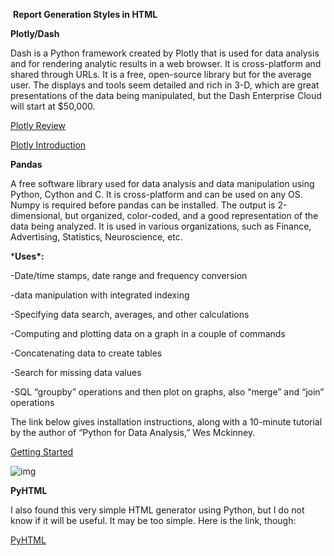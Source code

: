 ​														**Report Generation Styles in HTML**

**Plotly/Dash**

Dash is a Python framework created by Plotly that is used for data analysis and for rendering analytic results in a web browser. It is cross-platform and shared through URLs. It is a free, open-source library but for the average user. The displays and tools seem detailed and rich in 3-D, which are great presentations of the data being manipulated, but the Dash Enterprise Cloud will start at $50,000. 

[Plotly Review](https://reviews.financesonline.com/p/plotly/ )

[Plotly Introduction](https://dash.plotly.com/introduction) 

 

**Pandas** 

A free software library used for data analysis and data manipulation using Python, Cython and C. It is cross-platform and can be used on any OS. Numpy is required before pandas can be installed. The output is 2-dimensional, but organized, color-coded, and a good representation of the data being analyzed. It is used in various organizations, such as Finance, Advertising, Statistics, Neuroscience, etc.

***Uses\*:**

-Date/time stamps, date range and frequency conversion

-data manipulation with integrated indexing              

-Specifying data search, averages, and other calculations 

-Computing and plotting data on a graph in a couple of commands

-Concatenating data to create tables

-Search for missing data values 

-SQL “groupby” operations and then plot on graphs, also “merge” and “join” operations

The link below gives installation instructions, along with a 10-minute tutorial by the author of “Python for Data Analysis,” Wes Mckinney.

[Getting Started](https://pandas.pydata.org/getting_started.html ) 

 

![img](file:///C:/Users/Jamie/AppData/Local/Temp/msohtmlclip1/01/clip_image002.jpg)

 

**PyHTML**

I also found this very simple HTML generator using Python, but I do not know if it will be useful. It may be too simple. Here is the link, though:

[PyHTML](https://pypi.org/project/PyHTML/#description) 

 